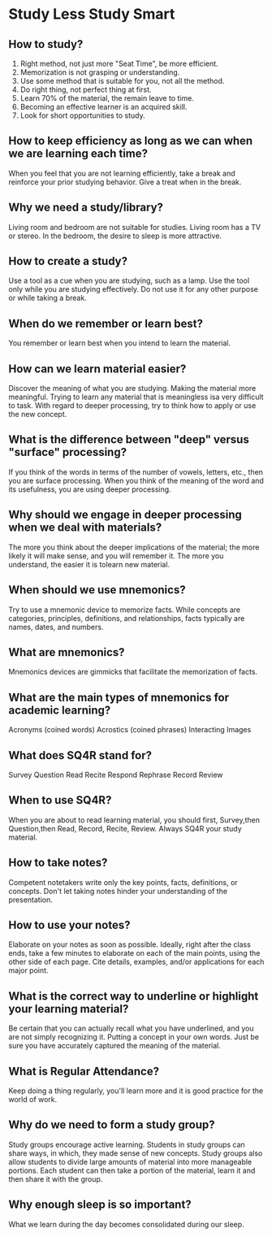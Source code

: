 # Study Less Study Smart

## How to study?

1. Right method, not just more "Seat Time", be more efficient.
2. Memorization is not grasping or understanding.
3. Use some method that is suitable for you, not all the method.
4. Do right thing, not perfect thing at first.
5. Learn 70% of the material, the remain leave to time.
6. Becoming an effective learner is an acquired skill.
7. Look for short opportunities to study.

## How to keep efficiency as long as we can when we are learning each time?

When you feel that you are not learning efficiently, take a break and reinforce your prior studying behavior.
Give a treat when in the break.

## Why we need a study/library?

Living room and bedroom are not suitable for studies.
Living room has a TV or stereo.
In the bedroom, the desire to sleep is more attractive.

## How to create a study?

Use a tool as a cue when you are studying, such as a lamp.
Use the tool only while you are studying effectively.
Do not use it for any other purpose or while taking a break.

## When do we remember or learn best?

You remember or learn best when you intend to learn the material.

## How can we learn material easier?

Discover the meaning of what you are studying.
Making the material more meaningful.
Trying to learn any material that is meaningless isa very difficult to task.
With regard to deeper processing, try to think how to apply or use the new concept.

## What is the difference between "deep" versus "surface" processing?

If you think of the words in terms of the number of vowels, letters, etc., then you are surface processing.
When you think of the meaning of the word and its usefulness, you are using deeper processing.

## Why should we engage in deeper processing when we deal with materials?

The more you think about the deeper implications of the material; the more likely it will make sense, and you will remember it.
The more you understand, the easier it is tolearn new material.

## When should we use mnemonics?

Try to use a mnemonic device to memorize facts.
While concepts are categories, principles, definitions, and relationships, facts typically are names, dates, and numbers.

## What are mnemonics?

Mnemonics devices are gimmicks that facilitate the memorization of facts.

## What are the main types of mnemonics for academic learning?

Acronyms (coined words)
Acrostics (coined phrases)
Interacting Images

## What does SQ4R stand for?

Survey
Question
Read
Recite
Respond
Rephrase
Record
Review

## When to use SQ4R?

When you are about to read learning material, you should first, Survey,then Question,then Read, Record, Recite, Review.
Always SQ4R your study material.

## How to take notes?

Competent notetakers write only the key points, facts, definitions, or concepts.
Don't let taking notes hinder your understanding of the presentation.

## How to use your notes?

Elaborate on your notes as soon as possible.
Ideally, right after the class ends, take a few minutes to elaborate on each of the main points, using the other side of each page. Cite details, examples, and/or applications for each major point.

## What is the correct way to underline or highlight your learning material?

Be certain that you can actually recall what you have underlined, and you are not simply recognizing it.
Putting a concept in your own words. Just be sure you have accurately captured the meaning of the material.

## What is Regular Attendance?

Keep doing a thing regularly, you'll learn more and it is good practice for the world of work.

## Why do we need to form a study group?

Study groups encourage active learning. Students in study groups can share ways, in which, they made sense of new concepts.
Study groups also allow students to divide large amounts of material into more manageable portions. Each student can then take a portion of the material, learn it and then share it with the group.

## Why enough sleep is so important?

What we learn during the day becomes consolidated during our sleep.
